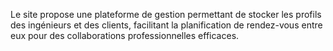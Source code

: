 Le site propose une plateforme de gestion permettant de stocker les profils des ingénieurs et des clients, facilitant la planification de rendez-vous entre eux pour des collaborations professionnelles efficaces.
